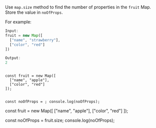 Use `map.size` method to find
the number of properties in the `fruit` Map.
Store the value in `noOfProps`.

For example:
```js
Input:
fruit = new Map([
  ["name", "strawberry"],
  ["color", "red"]
])

Output:
2
```
<codeblock type="exercise" language="javascript" testMode="fixedInput">
<code>
const fruit = new Map([
  ["name", "apple"],
  ["color", "red"]
]);

const noOfProps = ;
console.log(noOfProps);
</code>

<solution>
const fruit = new Map([
  ["name", "apple"],
  ["color", "red"]
]);

const noOfProps = fruit.size;
console.log(noOfProps);
</solution>
</codeblock>
